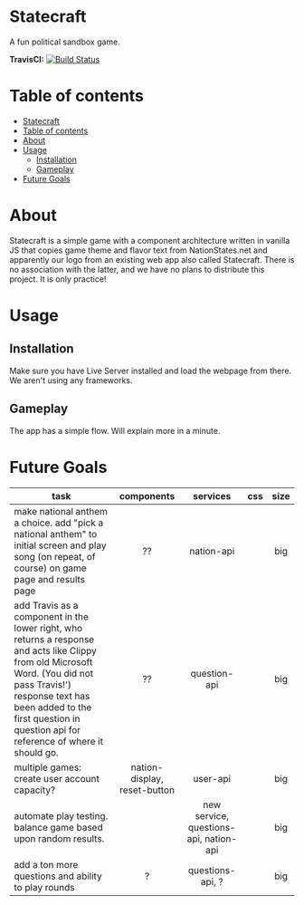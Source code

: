 Statecraft
=========

A fun political sandbox game.

**TravisCI:** [![Build Status](https://travis-ci.org/Team-Knockout/state-craft.svg?branch=master)](https://travis-ci.org/Team-Knockout/state-craft)

Table of contents
=================

<!--ts-->
   * [Statecraft](#statecraft)
   * [Table of contents](#table-of-contents)
   * [About](#about)
   * [Usage](#usage)
      * [Installation](#installation)
      * [Gameplay](#gameplay)
   * [Future Goals](#future-goals)
<!--te-->

About
============

Statecraft is a simple game with a component architecture written in vanilla JS that copies game theme and flavor text from NationStates.net and apparently our logo from an existing web app also called Statecraft. There is no association with the latter, and we have no plans to distribute this project. It is only practice!

Usage
=====

Installation
-----

Make sure you have Live Server installed and load the webpage from there. We aren't using any frameworks.

Gameplay
-----------

The app has a simple flow. Will explain more in a minute.

Future Goals
==========

|  task | components | services | css | size |
|  ------ | :------: | :------: | :------: | :------: |
|  make national anthem a choice. add "pick a national anthem" to initial screen and play song (on repeat, of course) on game page and results page | ?? | nation-api |  | big |
|  add Travis as a component in the lower right, who returns a response and acts like Clippy from old Microsoft Word. (You did not pass Travis!') response text has been added to the first question in question api for reference of where it should go. | ?? | question-api |  | big |
|  multiple games: create user account capacity? | nation-display, reset-button | user-api |  | big |
|  automate play testing. balance game based upon random results. |  | new service, questions-api, nation-api |  | big |
|  add a ton more questions and ability to play rounds | ? | questions-api, ? |  | big |
